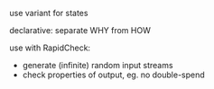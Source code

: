 
use variant for states

declarative: separate WHY from HOW

use with RapidCheck:
  - generate (infinite) random input streams
  - check properties of output, eg. no double-spend
